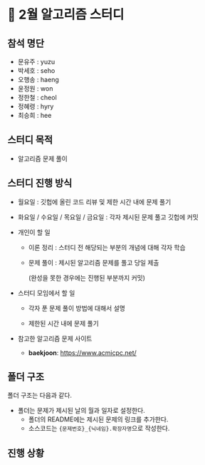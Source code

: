 # :closed_book: 2월 알고리즘 스터디

## 참석 명단

* 문유주 : yuzu
* 박세호 : seho
* 오행송 : haeng
* 윤정원 : won
* 정한철 : cheol
* 정혜령 : hyry
* 최승희 : hee

## 스터디 목적 

* 알고리즘 문제 풀이

## 스터디 진행 방식

* 월요일 : 깃헙에 올린 코드 리뷰 및 제한 시간 내에 문제 풀기

* 화요일 / 수요일 / 목요일 / 금요일 : 각자 제시된 문제  풀고 깃헙에 커밋


* 개인이 할 일

  * 이론 정리 : 스터디 전 해당되는 부분의 개념에 대해 각자 학습

  * 문제 풀이 : 제시된 알고리즘 문제를 풀고 당일 제출 

    (완성을 못한 경우에는 진행된 부분까지 커밋)

* 스터디 모임에서 할 일

  * 각자 푼 문제 풀이 방법에 대해서 설명
  
  * 제한된 시간 내에  문제 풀기

* 참고한 알고리즘 문제 사이트

  *  **baekjoon**: https://www.acmicpc.net/

## 폴더 구조

폴더 구조는 다음과 같다.

* 폴더는 문제가 제시된 날의 월과 일자로 설정한다.
  * 폴더의 README에는 제시된 문제의 링크를 추가한다.
  * 소스코드는 `{문제번호}_{닉네임}.확장자명`으로 작성한다.

## 진행 상황
